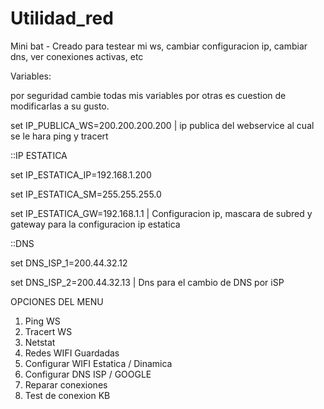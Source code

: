 # Utilidad_red
Mini bat - Creado para testear mi ws, cambiar configuracion ip, cambiar dns, ver conexiones activas, etc

Variables: 

por seguridad cambie todas mis variables por otras es cuestion de modificarlas a su gusto. 

set IP_PUBLICA_WS=200.200.200.200  | ip publica del webservice al cual se le hara ping y tracert

::IP ESTATICA

set IP_ESTATICA_IP=192.168.1.200       

set IP_ESTATICA_SM=255.255.255.0        

set IP_ESTATICA_GW=192.168.1.1     |      Configuracion ip, mascara de subred y gateway para la configuracion ip estatica

::DNS

set DNS_ISP_1=200.44.32.12             

set DNS_ISP_2=200.44.32.13         |      Dns para el cambio de DNS por iSP

OPCIONES DEL MENU
  1. Ping WS
  2. Tracert WS
  3. Netstat
  4. Redes WIFI Guardadas
  5. Configurar WIFI Estatica / Dinamica 
  6. Configurar DNS ISP / GOOGLE
  7. Reparar conexiones
  8. Test de conexion KB
